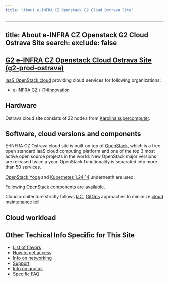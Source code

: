 ```yaml
---
title: "About e-INFRA CZ Openstack G2 Cloud Ostrava Site"
---
```

---
title: About e-INFRA CZ Openstack G2 Cloud Ostrava Site
search:
  exclude: false
---
## [G2 e-INFRA CZ Openstack Cloud Ostrava Site (g2-prod-ostrava)](https://ostrava.openstack.cloud.e-infra.cz/)

[IaaS OpenStack cloud](https://ostrava.openstack.cloud.e-infra.cz/) providing cloud services for following organizations:

 - [e-INFRA CZ](https://www.e-infra.cz/en) / [IT4Innovation](https://www.it4i.cz/en)


## Hardware

Ostrava cloud site consists of 22 nodes from [Karolina supercomputer](../../../supercomputing/karolina/compute-nodes/#cloud-compute-node).

## Software, cloud versions and components

E-INFRA CZ Ostrava cloud site is built on top of [OpenStack](https://www.openstack.org/), which is a free open standard IaaS cloud computing platform
and one of the top 3 most active open source projects in the world. New OpenStack major versions are
released twice a year. OpenStack functionality is separated into more than 50 services.


[OpenStack Yoga](https://www.openstack.org/software/yoga/) and [Kubernetes 1.24.14](https://kubernetes.io/blog/2022/05/03/kubernetes-1-24-release-announcement/) underneath are used.


[Following OpenStack components are available](./openstack-components.md).

Cloud architecture strictly follows [IaC](https://en.wikipedia.org/wiki/Infrastructure_as_code), [GitOps](https://opengitops.dev/) approaches to minimize [cloud maintenance toil](https://sre.google/workbook/eliminating-toil/).

## Cloud workload


## Other Techical Info Specific for This Site

 * [List of flavors](./flavors.md)
 * [How to get access](./get-access.md)
 * [Info on networking](./networking.md)
 * [Support](./get-support.md)
 * [Info on quotas](./quota-limits.md)
 * [Specific FAQ](./faq.md)
